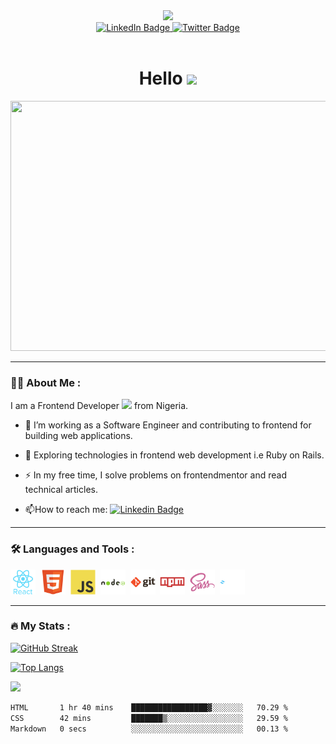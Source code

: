 <div id="header" align="center">
  <img src="https://media.giphy.com/media/3o7qE1YN7aBOFPRw8E/giphy.gif" width="100"/>
</div>

<div id="badges" align="center">
  <a href="https://www.linkedin.com/in/obiora-emmanuel-b4935616a/">
    <img src="https://img.shields.io/badge/LinkedIn-blue?style=for-the-badge&logo=linkedin&logoColor=white" alt="LinkedIn Badge"/>
  </a>
  <a href="https://twitter.com/Miroclesdgenius">
    <img src="https://img.shields.io/badge/Twitter-blue?style=for-the-badge&logo=twitter&logoColor=white" alt="Twitter Badge"/>
  </a>
</div>

<div id="views" align="center">
  <img src="https://komarev.com/ghpvc/?username=Emmanuel-obiora&style=flat-square&color=blue" alt=""/>
</div>

<h1 align="center">
  Hello
  <img src="https://media.giphy.com/media/hvRJCLFzcasrR4ia7z/giphy.gif" width="30px"/>
</h1> 

<div align="center">
  <img src="https://media.giphy.com/media/3oKIPEqDGUULpEU0aQ/giphy.gif" width="600" height="400"/>
</div>

---

### :man_technologist: About Me :

I am a Frontend Developer <img src="https://media.giphy.com/media/WUlplcMpOCEmTGBtBW/giphy.gif" width="30"> from Nigeria.

- :telescope: I’m working as a Software Engineer and contributing to frontend for building web applications.

- :seedling: Exploring technologies in frontend web development i.e Ruby on Rails.

- :zap: In my free time, I solve problems on frontendmentor and read technical articles.

- :mailbox:How to reach me: [![Linkedin Badge](https://img.shields.io/badge/LinkedIn-blue?style=for-the-badge&logo=linkedin&logoColor=white)](https://www.linkedin.com/in/obiora-emmanuel-b4935616a/)

---

### :hammer_and_wrench: Languages and Tools :

<div>
  <img src="https://github.com/devicons/devicon/blob/master/icons/react/react-original-wordmark.svg" title="React" alt="React" width="40" height="40"/>&nbsp;
  <img src="https://github.com/devicons/devicon/blob/master/icons/html5/html5-original.svg" title="HTML5" alt="HTML" width="40" height="40"/>&nbsp;
  <img src="https://github.com/devicons/devicon/blob/master/icons/javascript/javascript-original.svg" title="JavaScript" alt="JavaScript" width="40"                     height="40"/>&nbsp;
  <img src="https://github.com/devicons/devicon/blob/master/icons/nodejs/nodejs-original-wordmark.svg" title="NodeJS" alt="NodeJS" width="40" height="40"/>&nbsp;
  <img src="https://github.com/devicons/devicon/blob/master/icons/git/git-original-wordmark.svg" title="Git" **alt="Git" width="40" height="40"/>&nbsp;
  <img src="https://github.com/devicons/devicon/blob/master/icons/npm/npm-original-wordmark.svg" title="npm" **alt="npm" width="40" height="40"/>&nbsp;
  <img src="https://github.com/devicons/devicon/blob/master/icons/sass/sass-original.svg" title="SASS" **alt="SASS" width="40" height="40"/>&nbsp;
  <img src="https://github.com/devicons/devicon/blob/master/icons/tailwindcss/tailwindcss-original-wordmark.svg" title="Tailwindcss" **alt="Tailwindcss" width="40" height="40"/>&nbsp;
</div>

---

### :fire: My Stats :

[![GitHub Streak](http://github-readme-streak-stats.herokuapp.com?user=Emmanuel-obiora&theme=dark&background=000000)](https://git.io/streak-stats)

[![Top Langs](https://github-readme-stats.vercel.app/api/top-langs/?username=Emmanuel-obiora&layout=compact&theme=vision-friendly-dark)](https://github.com/anuraghazra/github-readme-stats)

<img height="180em" src="https://github-readme-stats.vercel.app/api?username=Emmanuel-obiora&show_icons=true&hide_border=true&&count_private=true&include_all_commits=true" />

<!--START_SECTION:waka-->

```txt
HTML       1 hr 40 mins    █████████████████▓░░░░░░░   70.29 %
CSS        42 mins         ███████▒░░░░░░░░░░░░░░░░░   29.59 %
Markdown   0 secs          ░░░░░░░░░░░░░░░░░░░░░░░░░   00.13 %
```

<!--END_SECTION:waka-->
